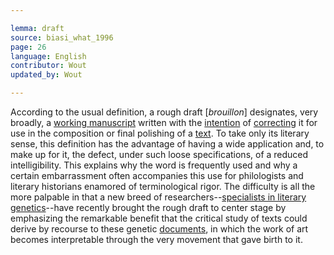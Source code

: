 ```yaml
---

lemma: draft
source: biasi_what_1996
page: 26
language: English
contributor: Wout
updated_by: Wout

---
```


According to the usual definition, a rough draft [_brouillon_] designates, very broadly, a [working manuscript](manuscriptWorking.html) written with the [intention](intentionality.html) of [correcting](correction.html) it for use in the composition or final polishing of a [text](text.html). To take only its literary sense, this definition has the advantage of having a wide application and, to make up for it, the defect, under such loose specifications, of a reduced intelligibility. This explains why the word is frequently used and why a certain embarrassment often accompanies this use for philologists and literary historians enamored of terminological rigor. The difficulty is all the more palpable in that a new breed of researchers--[specialists in literary genetics](criticGenetic.html)--have recently brought the rough draft to center stage by emphasizing the remarkable benefit that the critical study of texts could derive by recourse to these genetic [documents](document.html), in which the work of art becomes interpretable through the very movement that gave birth to it.
